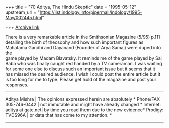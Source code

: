 +++
title = "70 Aditya, The Hindu Skeptic"
date = "1995-05-12"
upstream_url = "https://list.indology.info/pipermail/indology/1995-May/002445.html"

+++
[Archive link](https://list.indology.info/pipermail/indology/1995-May/002445.html)

There is a very remarkable article in the Smithsonian Magazine (5/95) p.111
detailing the birth of theosophy and how such important figures as 
Mahatama Gandhi and Dayanand (Founder of Arya Samaj) were duped into the  
game played by Madam  Blavatsky.
It reminds me of the game played by Sai Baba who was finally caught red 
handed by a TV cameraman.
I was waiting for some one else to discuss such an important issue but it 
seems that it has missed the desired audience.
I wish I could post the entire article but it is too long for me to type.
Please get hold of the magazine and post your responses.

*************************************************************************
  Aditya Mishra          | The opinions expressed herein are absolutely *
Phone/FAX 305-746-0442   | not immutable and might have already changed *
Internet: aditya at gate.net| by time you read them due to the new evidence*
Prodigy:  TVDS96A        | or data that has come to my attention.       *
*************************************************************************







